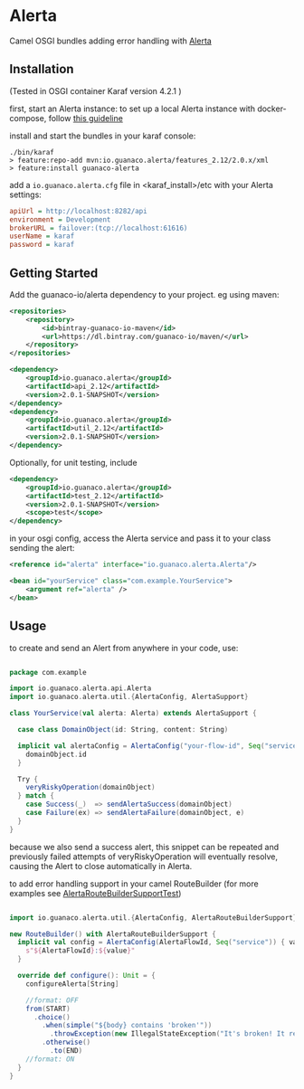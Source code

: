 # Alerta

Camel OSGI bundles adding error handling with [Alerta](https://alerta.io/)


## Installation
(Tested in OSGI container Karaf version 4.2.1 )

first, start an Alerta instance:
to set up a local Alerta instance with docker-compose, follow [this guideline](https://github.com/guanaco-io/alerta/wiki/Bootstrap-a-local-Alerta-instance-with-docker-compose)

install and start the bundles in your karaf console:
```
./bin/karaf
> feature:repo-add mvn:io.guanaco.alerta/features_2.12/2.0.x/xml
> feature:install guanaco-alerta
```

add a `io.guanaco.alerta.cfg` file in <karaf_install>/etc with your Alerta settings:
```ini
apiUrl = http://localhost:8282/api
environment = Development
brokerURL = failover:(tcp://localhost:61616)
userName = karaf
password = karaf
```

## Getting Started

Add the guanaco-io/alerta dependency to your project.
eg using maven:
```xml
<repositories>
    <repository>
        <id>bintray-guanaco-io-maven</id>
        <url>https://dl.bintray.com/guanaco-io/maven/</url>
    </repository>
</repositories>

<dependency>
    <groupId>io.guanaco.alerta</groupId>
    <artifactId>api_2.12</artifactId>
    <version>2.0.1-SNAPSHOT</version>
</dependency>
<dependency>
    <groupId>io.guanaco.alerta</groupId>
    <artifactId>util_2.12</artifactId>
    <version>2.0.1-SNAPSHOT</version>
</dependency>
```

Optionally, for unit testing, include
```xml
<dependency>
    <groupId>io.guanaco.alerta</groupId>
    <artifactId>test_2.12</artifactId>
    <version>2.0.1-SNAPSHOT</version>
    <scope>test</scope>
</dependency>
```

in your osgi config, access the Alerta service and pass it to your class sending the alert:
```xml
<reference id="alerta" interface="io.guanaco.alerta.Alerta"/>

<bean id="yourService" class="com.example.YourService">
    <argument ref="alerta" />
</bean>

```

## Usage

to create and send an Alert from anywhere in your code, use:
```scala

package com.example

import io.guanaco.alerta.api.Alerta
import io.guanaco.alerta.util.{AlertaConfig, AlertaSupport}

class YourService(val alerta: Alerta) extends AlertaSupport {

  case class DomainObject(id: String, content: String)

  implicit val alertaConfig = AlertaConfig("your-flow-id", Seq("service1", "service2")) { domainObject: DomainObject =>
    domainObject.id
  }

  Try {
    veryRiskyOperation(domainObject)
  } match {
    case Success(_)  => sendAlertaSuccess(domainObject)
    case Failure(ex) => sendAlertaFailure(domainObject, e)
  }
}
```
because we also send a success alert, this snippet can be repeated and previously failed attempts of veryRiskyOperation will eventually resolve, causing the Alert to close automatically in Alerta.



to add error handling support in your camel RouteBuilder
(for more examples see [AlertaRouteBuilderSupportTest](https://github.com/guanaco-io/alerta/blob/master/util/src/test/scala/io/guanaco/alerta/util/AlertaRouteBuilderSupportTest.scala))
```scala

import io.guanaco.alerta.util.{AlertaConfig, AlertaRouteBuilderSupport}

new RouteBuilder() with AlertaRouteBuilderSupport {
  implicit val config = AlertaConfig(AlertaFlowId, Seq("service")) { value: String =>
    s"${AlertaFlowId}:${value}"
  }

  override def configure(): Unit = {
    configureAlerta[String]

    //format: OFF
    from(START)
      .choice()
        .when(simple("${body} contains 'broken'"))
          .throwException(new IllegalStateException("It's broken! It really is broken!!"))
        .otherwise()
          .to(END)
    //format: ON
  }
}
```
